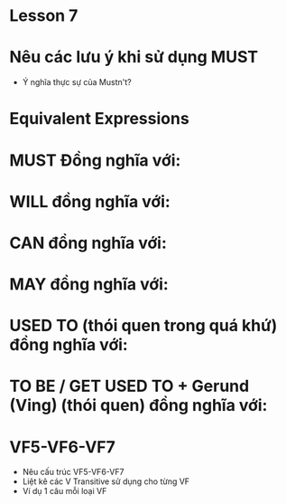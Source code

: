 # Lesson 7
# Nêu các lưu ý khi sử dụng MUST
- Ý nghĩa thực sự của Mustn't?

# Equivalent Expressions
# MUST Đồng nghĩa với:
# WILL đồng nghĩa với:
# CAN đồng nghĩa với:
# MAY đồng nghĩa với:
# USED TO (thói quen trong quá khứ) đồng nghĩa với: 
# TO BE / GET USED TO + Gerund (Ving) (thói quen) đồng nghĩa với:

# VF5-VF6-VF7
+ Nêu cấu trúc VF5-VF6-VF7
+ Liệt kê các V Transitive sử dụng cho từng VF
+ Ví dụ 1 câu mỗi loại VF